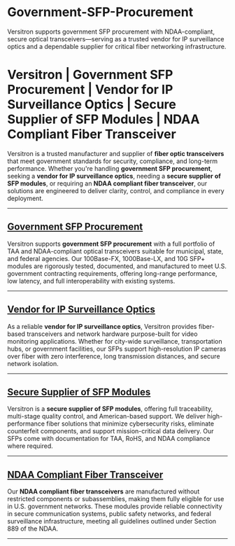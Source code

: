 # Government-SFP-Procurement
Versitron supports government SFP procurement with NDAA-compliant, secure optical transceivers—serving as a trusted vendor for IP surveillance optics and a dependable supplier for critical fiber networking infrastructure.
# Versitron | Government SFP Procurement | Vendor for IP Surveillance Optics | Secure Supplier of SFP Modules | NDAA Compliant Fiber Transceiver

Versitron is a trusted manufacturer and supplier of **fiber optic transceivers** that meet government standards for security, compliance, and long-term performance. Whether you're handling **government SFP procurement**, seeking a **vendor for IP surveillance optics**, needing a **secure supplier of SFP modules**, or requiring an **NDAA compliant fiber transceiver**, our solutions are engineered to deliver clarity, control, and compliance in every deployment.

---

## [Government SFP Procurement](https://www.versitron.com/products/fe2mm-small-formfactor-pluggable-transceivers-lifetime-warranty-9)  
Versitron supports **government SFP procurement** with a full portfolio of TAA and NDAA-compliant optical transceivers suitable for municipal, state, and federal agencies. Our 100Base-FX, 1000Base-LX, and 10G SFP+ modules are rigorously tested, documented, and manufactured to meet U.S. government contracting requirements, offering long-range performance, low latency, and full interoperability with existing systems.

---

## [Vendor for IP Surveillance Optics](https://www.versitron.com/products/gb2mm-small-formfactor-pluggable-transceivers-lifetime-warranty-2)  
As a reliable **vendor for IP surveillance optics**, Versitron provides fiber-based transceivers and network hardware purpose-built for video monitoring applications. Whether for city-wide surveillance, transportation hubs, or government facilities, our SFPs support high-resolution IP cameras over fiber with zero interference, long transmission distances, and secure network isolation.

---

## [Secure Supplier of SFP Modules](https://www.versitron.com/products/femm-small-formfactor-pluggable-transceivers-lifetime-warranty-8)  
Versitron is a **secure supplier of SFP modules**, offering full traceability, multi-stage quality control, and American-based support. We deliver high-performance fiber solutions that minimize cybersecurity risks, eliminate counterfeit components, and support mission-critical data delivery. Our SFPs come with documentation for TAA, RoHS, and NDAA compliance where required.

---

## [NDAA Compliant Fiber Transceiver](https://www.versitron.com/products/gb10sm-small-formfactor-pluggable-transceivers-lifetime-warranty-3)  
Our **NDAA compliant fiber transceivers** are manufactured without restricted components or subassemblies, making them fully eligible for use in U.S. government networks. These modules provide reliable connectivity in secure communication systems, public safety networks, and federal surveillance infrastructure, meeting all guidelines outlined under Section 889 of the NDAA.

---
